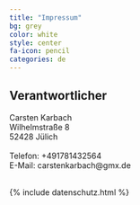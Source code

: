 ```yaml
---
title: "Impressum"
bg: grey
color: white
style: center
fa-icon: pencil
categories: de
---
```


<h2 id="dsg-general-controller">Verantwortlicher</h2>
<p>
Carsten Karbach<br/>
Wilhelmstraße 8<br/>  
52428 Jülich<br/>
<br/>
Telefon: +491781432564<br/>  
E-Mail: carstenkarbach@gmx.de<br/>  
</p>
<br/>
{% include datenschutz.html %}